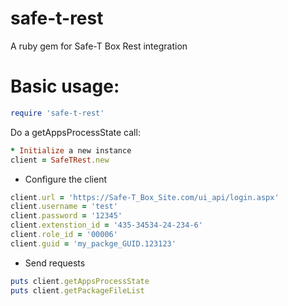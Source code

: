 # safe-t-rest
A ruby gem for Safe-T Box Rest integration

Basic usage:
================

```ruby
require 'safe-t-rest'
```

Do a getAppsProcessState call:

```ruby
* Initialize a new instance
client = SafeTRest.new
```
* Configure the client
```ruby
client.url = 'https://Safe-T_Box_Site.com/ui_api/login.aspx'
client.username = 'test'
client.password = '12345'
client.extenstion_id = '435-34534-24-234-6'
client.role_id = '00006'
client.guid = 'my_packge_GUID.123123'
```

* Send requests
```ruby
puts client.getAppsProcessState
puts client.getPackageFileList
```